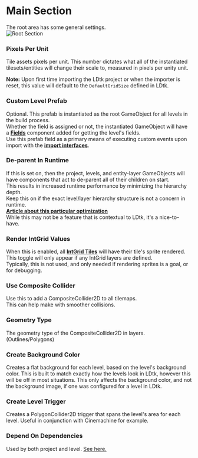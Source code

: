 # Main Section

The root area has some general settings.  
![Root Section](../../images/img_Unity_Root.png)

### Pixels Per Unit
Tile assets pixels per unit.
This number dictates what all of the instantiated tilesets/entities will change their scale to, measured in pixels per unity unit.

**Note:** Upon first time importing the LDtk project or when the importer is reset, this value will default to the `DefaultGridSize` defined in LDtk.

### Custom Level Prefab
Optional. This prefab is instantiated as the root GameObject for all levels in the build process.  
Whether the field is assigned or not, the instantiated GameObject will have a [**Fields**](../Topics/topic_Fields.md) component added for getting the level's fields.  
Use this prefab field as a primary means of executing custom events upon import with the [**import interfaces**](../Topics/topic_CustomImporting.md).

### De-parent In Runtime
If this is set on, then the project, levels, and entity-layer GameObjects will have components that act to de-parent all of their children on start.  
This results in increased runtime performance by minimizing the hierarchy depth.  
Keep this on if the exact level/layer hierarchy structure is not a concern in runtime.  
[**Article about this particular optimization**](https://blogs.unity3d.com/2017/06/29/best-practices-from-the-spotlight-team-optimizing-the-hierarchy/)  
While this may not be a feature that is contextual to LDtk, it's a nice-to-have.  

### Render IntGrid Values
When this is enabled, all [**IntGrid Tiles**](../Topics/topic_IntGridTile.md) will have their tile's sprite rendered.
This toggle will only appear if any IntGrid layers are defined.  
Typically, this is not used, and only needed if rendering sprites is a goal, or for debugging.

### Use Composite Collider
Use this to add a CompositeCollider2D to all tilemaps.   
This can help make with smoother collisions.

### Geometry Type
The geometry type of the CompositeCollider2D in layers. (Outlines/Polygons)

### Create Background Color
Creates a flat background for each level, based on the level's background color.
This is built to match exactly how the levels look in LDtk, however this will be off in most situations.
This only affects the background color, and not the background image, if one was configured for a level in LDtk.

### Create Level Trigger
Creates a PolygonCollider2D trigger that spans the level's area for each level. 
Useful in conjunction with Cinemachine for example.

### Depend On Dependencies
Used by both project and level. [See here.](topic_Section_Dependencies.md#depend-on-dependencies)